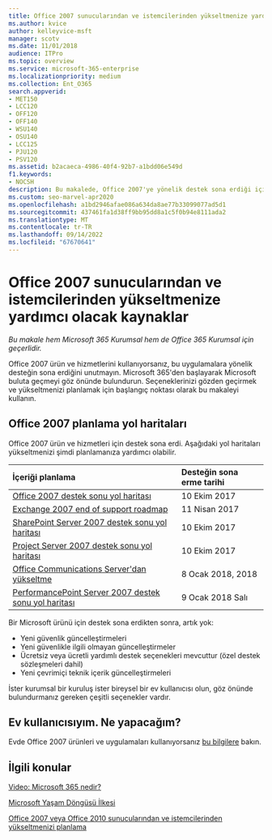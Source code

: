 ```yaml
---
title: Office 2007 sunucularından ve istemcilerinden yükseltmenize yardımcı olacak kaynaklar
ms.author: kvice
author: kelleyvice-msft
manager: scotv
ms.date: 11/01/2018
audience: ITPro
ms.topic: overview
ms.service: microsoft-365-enterprise
ms.localizationpriority: medium
ms.collection: Ent_O365
search.appverid:
- MET150
- LCC120
- OFF120
- OFF140
- WSU140
- OSU140
- LCC125
- PJU120
- PSV120
ms.assetid: b2acaeca-4986-40f4-92b7-a1bdd06e549d
f1.keywords:
- NOCSH
description: Bu makalede, Office 2007'ye yönelik destek sona erdiği için Office 2007 sunucularından ve istemcilerinden yükseltmenize yardımcı olacak kaynaklar sağlanır.
ms.custom: seo-marvel-apr2020
ms.openlocfilehash: a1bd2946afae086a634da8ae77b33099077ad5d1
ms.sourcegitcommit: 437461fa1d38ff9bb95dd8a1c5f0b94e8111ada2
ms.translationtype: MT
ms.contentlocale: tr-TR
ms.lasthandoff: 09/14/2022
ms.locfileid: "67670641"
---
```

# <a name="resources-to-help-you-upgrade-from-office-2007-servers-and-clients"></a>Office 2007 sunucularından ve istemcilerinden yükseltmenize yardımcı olacak kaynaklar

*Bu makale hem Microsoft 365 Kurumsal hem de Office 365 Kurumsal için geçerlidir.*

Office 2007 ürün ve hizmetlerini kullanıyorsanız, bu uygulamalara yönelik desteğin sona erdiğini unutmayın. Microsoft 365'den başlayarak Microsoft buluta geçmeyi göz önünde bulundurun. Seçeneklerinizi gözden geçirmek ve yükseltmenizi planlamak için başlangıç noktası olarak bu makaleyi kullanın.
      
## <a name="office-2007-planning-roadmaps"></a>Office 2007 planlama yol haritaları
  
Office 2007 ürün ve hizmetleri için destek sona erdi. Aşağıdaki yol haritaları yükseltmenizi şimdi planlamanıza yardımcı olabilir.

|**İçeriği planlama**|**Desteğin sona erme tarihi**|
|:-----|:-----|
|[Office 2007 destek sonu yol haritası](/DeployOffice/office-2007-end-support-roadmap) <br/> |10 Ekim 2017  <br/> |
|[Exchange 2007 end of support roadmap](exchange-2007-end-of-support.md) <br/> |11 Nisan 2017  <br/> |
|[SharePoint Server 2007 destek sonu yol haritası](sharepoint-2007-end-of-support.md) <br/> |10 Ekim 2017  <br/> |
|[Project Server 2007 destek sonu yol haritası](project-server-2007-end-of-support.md) <br/> |10 Ekim 2017  <br/> |
|[Office Communications Server'dan yükseltme](/SkypeForBusiness/plan-your-deployment/upgrade) <br/> |8 Ocak 2018, 2018  <br/> |
|[PerformancePoint Server 2007 destek sonu yol haritası](pps-2007-end-of-support.md) <br/> |9 Ocak 2018 Salı  <br/> |
   
Bir Microsoft ürünü için destek sona erdikten sonra, artık yok:
- Yeni güvenlik güncelleştirmeleri
- Yeni güvenlikle ilgili olmayan güncelleştirmeler
- Ücretsiz veya ücretli yardımlı destek seçenekleri mevcuttur (özel destek sözleşmeleri dahil)
- Yeni çevrimiçi teknik içerik güncelleştirmeleri

İster kurumsal bir kuruluş ister bireysel bir ev kullanıcısı olun, göz önünde bulundurmanız gereken çeşitli seçenekler vardır.

## <a name="im-a-home-user-what-do-i-do"></a>Ev kullanıcısıyım. Ne yapacağım?

Evde Office 2007 ürünleri ve uygulamaları kullanıyorsanız [bu bilgilere](plan-upgrade-previous-versions-office.md#im-a-home-user-what-do-i-do) bakın.
     
## <a name="related-topics"></a>İlgili konular

[Video: Microsoft 365 nedir?](https://support.office.com/article/847caf12-2589-452c-8aca-1c009797678b.aspx)
  
[Microsoft Yaşam Döngüsü İlkesi](/lifecycle/)

[Office 2007 veya Office 2010 sunucularından ve istemcilerinden yükseltmenizi planlama](plan-upgrade-previous-versions-office.md)
